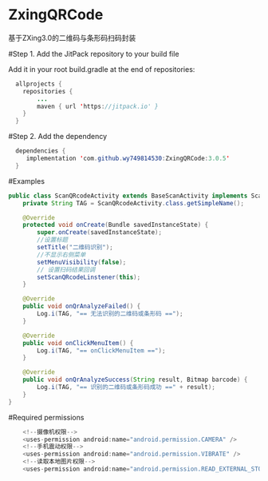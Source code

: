 # ZxingQRCode
基于ZXing3.0的二维码与条形码扫码封装

#Step 1. Add the JitPack repository to your build file

Add it in your root build.gradle at the end of repositories:
```java
  allprojects {
	repositories {
		...
		maven { url 'https://jitpack.io' }
	}
  }
```

#Step 2. Add the dependency

```java
  dependencies {
	 implementation 'com.github.wy749814530:ZxingQRCode:3.0.5'
  }
```
  
#Examples
```java
public class ScanQRcodeActivity extends BaseScanActivity implements ScanQRcodeLinstener {
    private String TAG = ScanQRcodeActivity.class.getSimpleName();

    @Override
    protected void onCreate(Bundle savedInstanceState) {
        super.onCreate(savedInstanceState);
        //设置标题
        setTitle("二维码识别");
        //不显示右侧菜单
        setMenuVisibility(false);
        // 设置扫码结果回调
        setScanQRcodeLinstener(this);
    }

    @Override
    public void onQrAnalyzeFailed() {
        Log.i(TAG, "== 无法识别的二维码或条形码 ==");
    }

    @Override
    public void onClickMenuItem() {
        Log.i(TAG, "== onClickMenuItem ==");
    }

    @Override
    public void onQrAnalyzeSuccess(String result, Bitmap barcode) {
        Log.i(TAG, "== 识别的二维码或条形码成功 ==" + result);
    }
}
```
#Required permissions
```java
    <!--摄像机权限-->
    <uses-permission android:name="android.permission.CAMERA" />
    <!--手机震动权限-->
    <uses-permission android:name="android.permission.VIBRATE" />
    <!--读取本地图片权限-->
    <uses-permission android:name="android.permission.READ_EXTERNAL_STORAGE" />
```
